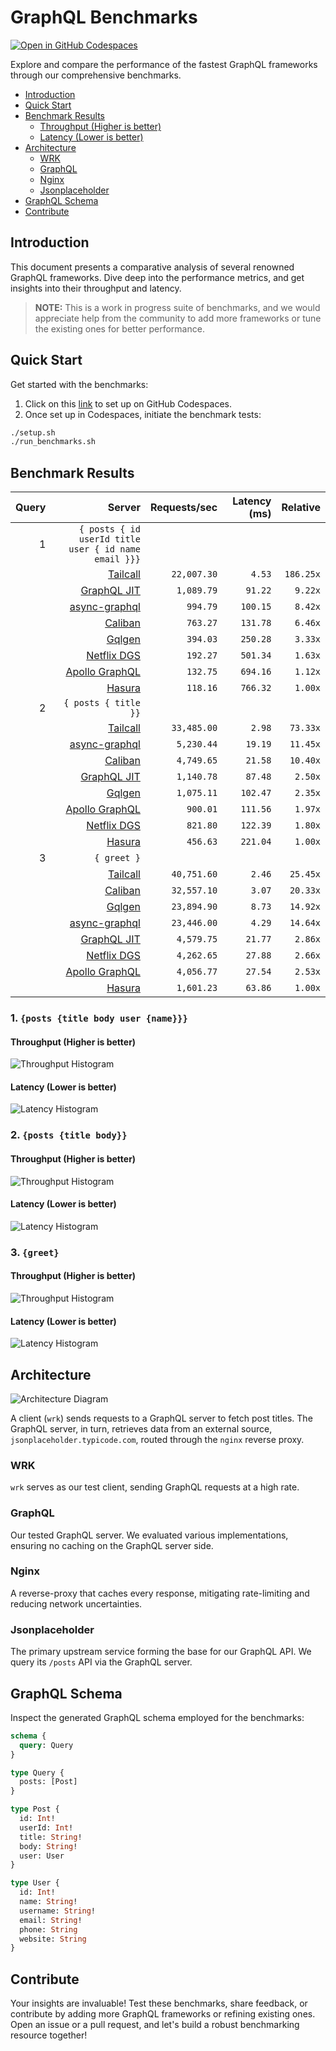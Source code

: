 # GraphQL Benchmarks <!-- omit from toc -->

[![Open in GitHub Codespaces](https://github.com/codespaces/badge.svg)](https://codespaces.new/tailcallhq/graphql-benchmarks)

Explore and compare the performance of the fastest GraphQL frameworks through our comprehensive benchmarks.

- [Introduction](#introduction)
- [Quick Start](#quick-start)
- [Benchmark Results](#benchmark-results)
  - [Throughput (Higher is better)](#throughput-higher-is-better)
  - [Latency (Lower is better)](#latency-lower-is-better)
- [Architecture](#architecture)
  - [WRK](#wrk)
  - [GraphQL](#graphql)
  - [Nginx](#nginx)
  - [Jsonplaceholder](#jsonplaceholder)
- [GraphQL Schema](#graphql-schema)
- [Contribute](#contribute)

[Tailcall]: https://github.com/tailcallhq/tailcall
[Gqlgen]: https://github.com/99designs/gqlgen
[Apollo GraphQL]: https://github.com/apollographql/apollo-server
[Netflix DGS]: https://github.com/netflix/dgs-framework
[Caliban]: https://github.com/ghostdogpr/caliban
[async-graphql]: https://github.com/async-graphql/async-graphql
[Hasura]: https://github.com/hasura/graphql-engine
[GraphQL JIT]: https://github.com/zalando-incubator/graphql-jit

## Introduction

This document presents a comparative analysis of several renowned GraphQL frameworks. Dive deep into the performance metrics, and get insights into their throughput and latency.

> **NOTE:** This is a work in progress suite of benchmarks, and we would appreciate help from the community to add more frameworks or tune the existing ones for better performance.

## Quick Start

Get started with the benchmarks:

1. Click on this [link](https://codespaces.new/tailcallhq/graphql-benchmarks) to set up on GitHub Codespaces.
2. Once set up in Codespaces, initiate the benchmark tests:

```bash
./setup.sh
./run_benchmarks.sh
```

## Benchmark Results

<!-- PERFORMANCE_RESULTS_START -->

| Query | Server | Requests/sec | Latency (ms) | Relative |
|-------:|--------:|--------------:|--------------:|---------:|
| 1 | `{ posts { id userId title user { id name email }}}` |
|| [Tailcall] | `22,007.30` | `4.53` | `186.25x` |
|| [GraphQL JIT] | `1,089.79` | `91.22` | `9.22x` |
|| [async-graphql] | `994.79` | `100.15` | `8.42x` |
|| [Caliban] | `763.27` | `131.78` | `6.46x` |
|| [Gqlgen] | `394.03` | `250.28` | `3.33x` |
|| [Netflix DGS] | `192.27` | `501.34` | `1.63x` |
|| [Apollo GraphQL] | `132.75` | `694.16` | `1.12x` |
|| [Hasura] | `118.16` | `766.32` | `1.00x` |
| 2 | `{ posts { title }}` |
|| [Tailcall] | `33,485.00` | `2.98` | `73.33x` |
|| [async-graphql] | `5,230.44` | `19.19` | `11.45x` |
|| [Caliban] | `4,749.65` | `21.58` | `10.40x` |
|| [GraphQL JIT] | `1,140.78` | `87.48` | `2.50x` |
|| [Gqlgen] | `1,075.11` | `102.47` | `2.35x` |
|| [Apollo GraphQL] | `900.01` | `111.56` | `1.97x` |
|| [Netflix DGS] | `821.80` | `122.39` | `1.80x` |
|| [Hasura] | `456.63` | `221.04` | `1.00x` |
| 3 | `{ greet }` |
|| [Tailcall] | `40,751.60` | `2.46` | `25.45x` |
|| [Caliban] | `32,557.10` | `3.07` | `20.33x` |
|| [Gqlgen] | `23,894.90` | `8.73` | `14.92x` |
|| [async-graphql] | `23,446.00` | `4.29` | `14.64x` |
|| [GraphQL JIT] | `4,579.75` | `21.77` | `2.86x` |
|| [Netflix DGS] | `4,262.65` | `27.88` | `2.66x` |
|| [Apollo GraphQL] | `4,056.77` | `27.54` | `2.53x` |
|| [Hasura] | `1,601.23` | `63.86` | `1.00x` |

<!-- PERFORMANCE_RESULTS_END -->



### 1. `{posts {title body user {name}}}`
#### Throughput (Higher is better)

![Throughput Histogram](assets/req_sec_histogram1.png)

#### Latency (Lower is better)

![Latency Histogram](assets/latency_histogram1.png)

### 2. `{posts {title body}}`
#### Throughput (Higher is better)

![Throughput Histogram](assets/req_sec_histogram2.png)

#### Latency (Lower is better)

![Latency Histogram](assets/latency_histogram2.png)

### 3. `{greet}`
#### Throughput (Higher is better)

![Throughput Histogram](assets/req_sec_histogram3.png)

#### Latency (Lower is better)

![Latency Histogram](assets/latency_histogram3.png)

## Architecture

![Architecture Diagram](assets/architecture.png)

A client (`wrk`) sends requests to a GraphQL server to fetch post titles. The GraphQL server, in turn, retrieves data from an external source, `jsonplaceholder.typicode.com`, routed through the `nginx` reverse proxy.

### WRK

`wrk` serves as our test client, sending GraphQL requests at a high rate.

### GraphQL

Our tested GraphQL server. We evaluated various implementations, ensuring no caching on the GraphQL server side.

### Nginx

A reverse-proxy that caches every response, mitigating rate-limiting and reducing network uncertainties.

### Jsonplaceholder

The primary upstream service forming the base for our GraphQL API. We query its `/posts` API via the GraphQL server.

## GraphQL Schema

Inspect the generated GraphQL schema employed for the benchmarks:

```graphql
schema {
  query: Query
}

type Query {
  posts: [Post]
}

type Post {
  id: Int!
  userId: Int!
  title: String!
  body: String!
  user: User
}

type User {
  id: Int!
  name: String!
  username: String!
  email: String!
  phone: String
  website: String
}
```

## Contribute

Your insights are invaluable! Test these benchmarks, share feedback, or contribute by adding more GraphQL frameworks or refining existing ones. Open an issue or a pull request, and let's build a robust benchmarking resource together!
